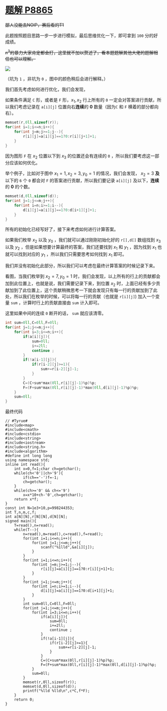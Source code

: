 # [题解 P8865](https://www.luogu.com.cn/problem/P8865)

~~鄙人没能去NOIP，赛后看的T1~~

此题按照题目思路一步一步进行模拟，最后思维优化一下，即可拿到 `100` 分的好成绩。

~~$n^3$的暴力大家肯定都会打，这里就不加以赘述了，看本题题解其他大佬的题解相信也可以理解。~~

![](https://cdn.luogu.com.cn/upload/image_hosting/x9nluwp3.png)

（坑为 `1` ，非坑为 `0` ，图中的颜色稍后会进行解释。）

我们首先考虑如何进行优化，我们会发现，

如果条件满足 `C` 形，或者是 `F` 形，$x_1,x_2$ 行上所有的 `0` 一定会对答案进行贡献，所以我们考虑记录在 `a[i][j]` 位置向右**连续**的 **0** 数量（因为`C` 和 `F` 横着的部分都向右）。

```cpp
memset(r,0ll,sizeof(r));
for(int i=1;i<=n;i++){
    for(int j=m;j>=1;j--){
        r[i][j]=a[i][j]==1?0:r[i][j+1]+1;
    }
}

```
因为图形 `F` 在 $x_2$ 位置以下到 $x_3$ 的位置还会有连续的 `0` ，所以我们要考虑这一部分应该如何优化。

举个例子，比如对于图中 $x_1=1,x_2=3,y_0=1$ 的情况，我们会发现， $x_2=3$ **及**以下的 `6` 个 `0` 都会对 `F` 的答案进行贡献，所以我们要记录 `a[i][j]` 及以下，**连续**的 **0** 的个数。

```cpp
memset(d,0ll,sizeof(d));
for(int j=1;j<=m;j++){
    for(int i=n;i>=1;i--){
        d[i][j]=a[i][j]==1?0:d[i+1][j]+1;
    }
}
```

所有的初始化已经写好了，接下来考虑如何进行计算答案。

如果我们枚举 $x_2$ 以及 $y_0$ ，我们就可以通过刚刚初始化好的 `r[],d[]` 数组找到 $x_3$ 以及 $y_2$ ，但是如果想要计算最终的答案，我们还要找到 $x_1$ 和 $y_1$ ，因为找到 $x_1$ 也就可以找到对应的 $y_1$ ，所以我们只需要思考如何找到 $x_1$ 即可。

我们并没有初始化此部分，所以我们可以考虑在最终计算答案的时候记录下来。

看图，当我们枚举到 $x_2=7,y_0=1$ 时，我们会发现，以上所有的行上的贡献都会加到此位置上，也就是说，我们需要记录下来，到位置 $x_2$ 时，上面已经有多少贡献加到了此位置上，这个贡献稍微思考一下就会发现只有每一行的贡献加到了此处，所以我们在枚举的时候，可以将每一行的贡献（也就是 `r[i][j]`) 加入一个变量 `sum` ，计算时行上的贡献直接由 `sum` 计入即可。

这里如果中间的连续 `0` 断开的话， `sum` 就应该清零。

```cpp
int sum=0ll,C=0ll,F=0ll;
for(int j=1;j<=m;j++){
    for(int i=3;i<=n;i++){
        if(a[i][j]){
            sum=0ll;
            i+=2ll;
            continue ;
        }
        if(!a[i-1][j]){
            if(r[i-2][j]>=1){
                sum+=r[i-2][j]-1;
            }
        }
        C=(C+sum*max(0ll,r[i][j]-1)%p)%p;
        F=(F+sum*max(0ll,r[i][j]-1)*max(0ll,d[i][j]-1)%p)%p;
    }
    sum=0ll;
}
```
最终代码
```
// #Tyrue#
#include<map>
#include<cmath>
#include<cstdio>
#include<string>
#include<iostream>
#include<string.h>
#include<algorithm>
#define int long long
using namespace std;
inline int read(){
    int x=0,f=1;char ch=getchar();
    while(ch<'0'||ch>'9'){
        if(ch=='-')f=-1;
        ch=getchar();
    }
    while(ch>='0' && ch<='9')
        x=x*10+ch-'0',ch=getchar();
    return x*f;
}
const int N=1e3+10,p=998244353;
int T,n,m,c,f;
int a[N][N],r[N][N],d[N][N];
signed main(){
    T=read(),n=read();
    while(T--){
        n=read(),m=read(),c=read(),f=read();
        for(int i=1;i<=n;i++){
            for(int j=1;j<=m;j++){
                scanf("%1lld",&a[i][j]);
            }
        }
        for(int i=1;i<=n;i++){
            for(int j=m;j>=1;j--){
                r[i][j]=a[i][j]==1?0:r[i][j+1]+1;
            }
        }
        for(int j=1;j<=m;j++){
            for(int i=n;i>=1;i--){
                d[i][j]=a[i][j]==1?0:d[i+1][j]+1;
            }
        }
        int sum=0ll,C=0ll,F=0ll;
        for(int j=1;j<=m;j++){
            for(int i=3;i<=n;i++){
                if(a[i][j]){
                    sum=0ll;
                    i+=2ll;
                    continue ;
                }
                if(!a[i-1][j]){
                    if(r[i-2][j]>=1){
                        sum+=r[i-2][j]-1;
                    }
                }
                C=(C+sum*max(0ll,r[i][j]-1)%p)%p;
                F=(F+sum*max(0ll,r[i][j]-1)*max(0ll,d[i][j]-1)%p)%p;
            }
            sum=0ll;
        }
        memset(r,0ll,sizeof(r));
        memset(d,0ll,sizeof(d));
        printf("%lld %lld\n",c*C,f*F);
    }
    return 0;
}
```

